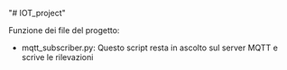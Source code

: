 "# IOT_project" 

Funzione dei file del progetto:

- mqtt_subscriber.py: Questo script resta in ascolto sul server MQTT e scrive le rilevazioni


